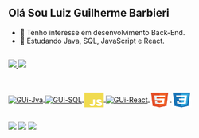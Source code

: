 ## Olá Sou Luiz Guilherme Barbieri

- 👀 Tenho interesse em desenvolvimento Back-End.
- 📘 Estudando Java, SQL, JavaScript e React.

##
 <div>
  <a href="https://github.com/gbguii">
  <img height="180em" src="https://github-readme-stats.vercel.app/api?username=gbguii&show_icons=true&theme=midnight-purple&include_all_commits=true&count_private=true"/>
  <img height="180em" src="https://github-readme-stats.vercel.app/api/top-langs/?username=gbguii&layout=compact&langs_count=7&theme=midnight-purple"/>
</div>

##

<div style="display: inline_block"><br>
  <img align="center" alt="GUi-Jva" height="30" width="40" src="https://cdn.jsdelivr.net/gh/devicons/devicon/icons/java/java-original.svg">
  <img align="center" alt="GUi-SQL" height="30" width="40" src="https://cdn.jsdelivr.net/gh/devicons/devicon/icons/mysql/mysql-original.svg">
  <img align="center" alt="GUi-Js" height="30" width="40" src="https://raw.githubusercontent.com/devicons/devicon/master/icons/javascript/javascript-plain.svg">
  <img align="center" alt="GUi-React" height="30" width="40" src="https://cdn.jsdelivr.net/gh/devicons/devicon/icons/react/react-original.svg">
  <img align="center" alt="Gui-HTML" height="30" width="40" src="https://raw.githubusercontent.com/devicons/devicon/master/icons/html5/html5-original.svg">
  <img align="center" alt="Gui-CSS" height="30" width="40" src="https://raw.githubusercontent.com/devicons/devicon/master/icons/css3/css3-original.svg">
</div>
     
##
     
<div> 
 
  <a href="https://www.instagram.com/gbgui.i/" target="_blank"><img src="https://img.shields.io/badge/-Instagram-%23E4405F?style=for-the-badge&logo=instagram&logoColor=white" target="_blank"></a>
  <a href = "mailto: barbieri_lgb@hotmail.com"><img src="https://img.shields.io/badge/Microsoft_Outlook-0078D4?style=for-the-badge&logo=microsoft-outlook&logoColor=white" target="_blank"></a>
  <a href="https://www.linkedin.com/in/gbguii/" target="_blank"><img src="https://img.shields.io/badge/-LinkedIn-%230077B5?style=for-the-badge&logo=linkedin&logoColor=white" target="_blank"></a> 
     </div> 
     
